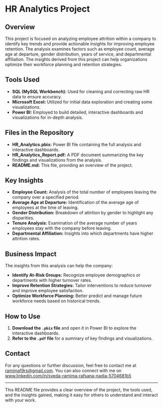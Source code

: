 # HR Analytics Project

## Overview

This project is focused on analyzing employee attrition within a company to identify key trends and provide actionable insights for improving employee retention. The analysis examines factors such as employee count, average age at departure, gender distribution, years of service, and departmental affiliation. The insights derived from this project can help organizations optimize their workforce planning and retention strategies.

## Tools Used

- **SQL (MySQL Workbench):** Used for cleaning and correcting raw HR data to ensure accuracy.
- **Microsoft Excel:** Utilized for initial data exploration and creating some visualizations.
- **Power BI:** Employed to build detailed, interactive dashboards and visualizations for in-depth analysis.

## Files in the Repository

- **HR_Analytics.pbix:** Power BI file containing the full analysis and interactive dashboards.
- **HR_Analytics_Report.pdf:** A PDF document summarizing the key findings and visualizations from the analysis.
- **README.md:** This file, providing an overview of the project.

## Key Insights

- **Employee Count:** Analysis of the total number of employees leaving the company over a specified period.
- **Average Age at Departure:** Identification of the average age of employees at the time of leaving.
- **Gender Distribution:** Breakdown of attrition by gender to highlight any disparities.
- **Tenure Analysis:** Examination of the average number of years employees stay with the company before leaving.
- **Departmental Affiliation:** Insights into which departments have higher attrition rates.

## Business Impact

The insights from this analysis can help the company:
- **Identify At-Risk Groups:** Recognize employee demographics or departments with higher turnover rates.
- **Improve Retention Strategies:** Tailor interventions to reduce turnover and improve employee satisfaction.
- **Optimize Workforce Planning:** Better predict and manage future workforce needs based on historical trends.

## How to Use

1. **Download the `.pbix` file** and open it in Power BI to explore the interactive dashboards.
2. **Refer to the `.pdf` file** for a summary of key findings and visualizations.


## Contact

For any questions or further discussion, feel free to contact me at ramima19rs@gmail.com. You can also connect with me on www.linkedin.com/in/syeda-ramima-rafsana-nadia-5704681b5

---

This README file provides a clear overview of the project, the tools used, and the insights gained, making it easy for others to understand and interact with your work.
